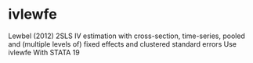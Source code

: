 # ivlewfe
Lewbel (2012) 2SLS IV estimation with cross-section, time-series, pooled and (multiple levels of) fixed effects and clustered standard errors Use ivlewfe With STATA 19
